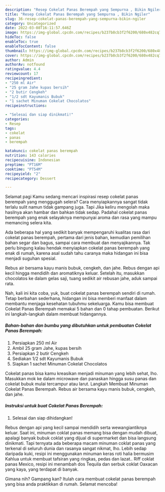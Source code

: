 ```yaml
---
description: "Resep Cokelat Panas Berempah yang Sempurna , Bikin Ngiler"
title: "Resep Cokelat Panas Berempah yang Sempurna , Bikin Ngiler"
slug: 36-resep-cokelat-panas-berempah-yang-sempurna-bikin-ngiler
category: Uncategorized
date: 2022-03-08T16:11:57.646Z
image: https://img-global.cpcdn.com/recipes/b237b8cb3f2f6200/680x482cq70/cokelat-panas-berempah-foto-resep-utama.jpg
hideToc: false
enableToc: true
enableTocContent: false
thumbnail: https://img-global.cpcdn.com/recipes/b237b8cb3f2f6200/680x482cq70/cokelat-panas-berempah-foto-resep-utama.jpg
cover: https://img-global.cpcdn.com/recipes/b237b8cb3f2f6200/680x482cq70/cokelat-panas-berempah-foto-resep-utama.jpg
author: Admin
authorAv: notfound
ratingvalue: 4.4
reviewcount: 17
recipeingredient:
- "250 ml Air"
- "25 gram Jahe kupas bersih"
- "2 butir Cengkeh"
- "1/2 sdt Kayumanis Bubuk"
- "1 sachet Minuman Cokelat Chocolatos"
recipeinstructions:

- "Selesai dan siap dinikmati!"
categories:
- Resep
tags:
- cokelat
- panas
- berempah

katakunci: cokelat panas berempah 
nutrition: 143 calories
recipecuisine: Indonesian
preptime: "PT16M"
cooktime: "PT54M"
recipeyield: "2"
recipecategory: Dessert

---
```



Selamat pagi Kamu sedang mencari inspirasi resep cokelat panas berempah yang menggugah selera? Cara menyiapkannya sangat tidak terlalu sulit namun tidak gampang juga. Tapi Jika keliru mengolah maka hasilnya akan hambar dan bahkan tidak sedap. Padahal cokelat panas berempah yang enak selayaknya mempunyai aroma dan rasa yang mampu memancing selera kita.


Ada beberapa hal yang sedikit banyak mempengaruhi kualitas rasa dari cokelat panas berempah, pertama dari jenis bahan, kemudian pemilihan bahan segar dan bagus, sampai cara membuat dan menyajikannya. Tak perlu bingung kalau hendak menyiapkan cokelat panas berempah yang enak di rumah, karena asal sudah tahu caranya maka hidangan ini bisa menjadi suguhan spesial.

Rebus air bersama kayu manis bubuk, cengkeh, dan jahe. Rebus dengan api kecil hingga mendidih dan aromatiknya keluar. Setelah itu, masukkan chocolatos ke dalam gelas saji, tuang sedikit air rebusan jahe, aduk sampai rata.


Nah, kali ini kita coba, yuk, buat cokelat panas berempah sendiri di rumah. Tetap berbahan sederhana, hidangan ini bisa memberi manfaat dalam membantu menjaga kesehatan tubuhmu sekeluarga. Kamu bisa membuat Cokelat Panas Berempah memakai 5 bahan dan 0 tahap pembuatan. Berikut ini langkah-langkah dalam membuat hidangannya.

<!--inarticleads1-->

##### Bahan-bahan dan bumbu yang dibutuhkan untuk pembuatan Cokelat Panas Berempah:

1. Persiapkan 250 ml Air
1. Ambil 25 gram Jahe, kupas bersih
1. Persiapkan 2 butir Cengkeh
1. Sediakan 1/2 sdt Kayumanis Bubuk
1. Siapkan 1 sachet Minuman Cokelat Chocolatos


Cokelat panas bisa kamu kreasikan menjadi minuman yang lebih sehat, lho. Masukkan mok ke dalam microwave dan panaskan hingga susu panas dan cokelat bubuk mulai tercampur atau larut. Langkah Membuat Minuman Cokelat Panas Berempah. Rebus air bersama kayu manis bubuk, cengkeh, dan jahe. 

<!--inarticleads2-->

##### Instruksi untuk buat Cokelat Panas Berempah:


1. Selesai dan siap dihidangkan!

Rebus dengan api yang kecil sampai mendidih serta wewangiantiknya keluar. Saat ini, minuman coklat panas memang bisa dengan mudah dibuat, apalagi banyak bubuk coklat yang dijual di supermarket dan bisa langsung dinikmati. Tapi ternyata ada beberapa macam minuman coklat panas yang terkenal di seluruh dunia dan rasanya sangat nikmat, lho. Lebih sedap daripada kuki, resipi ini menggunakan minuman keras roti halia bermusim Kahlua untuk membuat tafsiran yang ringkas, pedas dan lazat.. Riff coklat panas Mexico, resipi ini menambah dos Tequila dan serbuk coklat Oaxacan yang kaya, yang terdapat di banyak. 

Gimana nih? Gampang kan? Itulah cara membuat cokelat panas berempah yang bisa anda praktikkan di rumah. Selamat mencoba!
